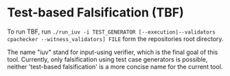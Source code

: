 # Test-based Falsification (TBF)

To run TBF, run
`./run_iuv -i TEST_GENERATOR [--execution|--validators cpachecker --witness_validators] FILE`
form the repositories root directory.

The name "iuv" stand for input-using verifier,
which is the final goal of this
tool.
Currently, only falsification using test case generators
is possible, neither 'test-based falsification' is a more
concise name for the current tool.


